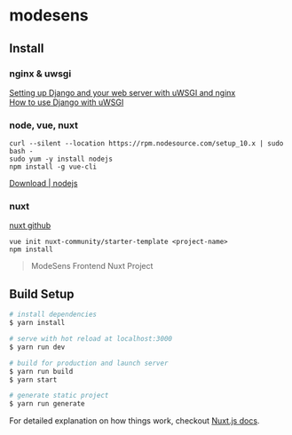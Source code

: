# modesens

## Install

### nginx & uwsgi
[Setting up Django and your web server with uWSGI and nginx](https://uwsgi-docs.readthedocs.io/en/latest/tutorials/Django_and_nginx.html) <br>
[How to use Django with uWSGI](https://docs.djangoproject.com/en/2.0/howto/deployment/wsgi/uwsgi/)

### node, vue, nuxt
```
curl --silent --location https://rpm.nodesource.com/setup_10.x | sudo bash -
sudo yum -y install nodejs
npm install -g vue-cli
```

[Download | nodejs](https://nodejs.org/en/download/)


### nuxt
[nuxt github](https://github.com/nuxt/nuxt.js) <br>
```
vue init nuxt-community/starter-template <project-name>
npm install
```



> ModeSens Frontend Nuxt Project

## Build Setup

``` bash
# install dependencies
$ yarn install

# serve with hot reload at localhost:3000
$ yarn run dev

# build for production and launch server
$ yarn run build
$ yarn start

# generate static project
$ yarn run generate
```

For detailed explanation on how things work, checkout [Nuxt.js docs](https://nuxtjs.org).
